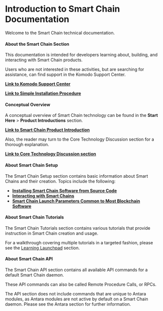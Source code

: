 # Introduction to Smart Chain Documentation 

Welcome to the Smart Chain technical documentation.

#### About the Smart Chain Section

This documentation is intended for developers learning about, building, and interacting with Smart Chain products.

Users who are not interested in these activities, but are searching for assistance, can find support in the Komodo Support Center.

[<b>Link to Komodo Support Center</b>](https://support.komodoplatform.com/support/home)

[<b>Link to Simple Installation Procedure</b>](../../basic-docs/start-here/about-komodo-platform/simple-installations.html#simple-installations)

#### Conceptual Overview

A conceptual overview of Smart Chain technology can be found in the <b>Start Here</b> > <b>Product Introductions</b> section.

[<b>Link to Smart Chain Product Introduction</b>](../basic-docs/start-here/about-komodo-platform/product-introductions.html#smart-chains-antara)

Also, the reader may turn to the Core Technology Discussion section for a thorough explanation.

[<b>Link to Core Technology Discussion section</b>](../../../basic-docs/start-here/core-technology-discussions/introduction.html)

#### About Smart Chain Setup

The Smart Chain Setup section contains basic information about Smart Chains and their creation. Topics include the following:

- [<b>Installing Smart Chain Software from Source Code</b>](../../../basic-docs/smart-chains/smart-chain-setup/installing-from-source.html#installing-smart-chain-software-from-source-code)
- [<b>Interacting with Smart Chains</b>](../../../basic-docs/smart-chains/smart-chain-setup/interacting-with-smart-chains.html)
- [<b>Smart Chain Launch Parameters Common to Most Blockchain Software</b>](../../../basic-docs/smart-chains/smart-chain-setup/basic-launch-parameters.html#accessing-the-coin-daemon-remotely)

#### About Smart Chain Tutorials

The Smart Chain Tutorials section contains various tutorials that provide instruction in Smart Chain creation and usage.

For a walkthrough covering multiple tutorials in a targeted fashion, please see the [Learning Launchpad](../../../basic-docs/start-here/learning-launchpad/learning-path-outline.html) section.

#### About Smart Chain API

The Smart Chain API section contains all available API commands for a default Smart Chain daemon.

These API commands can also be called Remote Procedure Calls, or RPCs. 

The API section does not include commands that are unique to Antara modules, as Antara modules are not active by default on a Smart Chain daemon. Please see the Antara section for further information.
